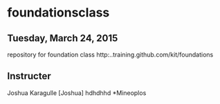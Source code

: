 # foundationsclass
## Tuesday, March 24, 2015
repository for foundation class  http:..training.github.com/kit/foundations


## Instructer

Joshua Karagulle 
[Joshua] hdhdhhd
 *Mineoplos 
 
  
